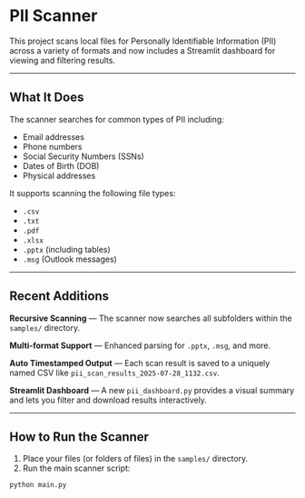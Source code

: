 # PII Scanner

This project scans local files for Personally Identifiable Information (PII) across a variety of formats and now includes a Streamlit dashboard for viewing and filtering results.

---

## What It Does

The scanner searches for common types of PII including:

- Email addresses
- Phone numbers
- Social Security Numbers (SSNs)
- Dates of Birth (DOB)
- Physical addresses

It supports scanning the following file types:

- `.csv`
- `.txt`
- `.pdf`
- `.xlsx`
- `.pptx` (including tables)
- `.msg` (Outlook messages)

---

## Recent Additions

 **Recursive Scanning** — The scanner now searches all subfolders within the `samples/` directory.

 **Multi-format Support** — Enhanced parsing for `.pptx`, `.msg`, and more.

 **Auto Timestamped Output** — Each scan result is saved to a uniquely named CSV like `pii_scan_results_2025-07-28_1132.csv`.

 **Streamlit Dashboard** — A new `pii_dashboard.py` provides a visual summary and lets you filter and download results interactively.

---

##  How to Run the Scanner

1. Place your files (or folders of files) in the `samples/` directory.
2. Run the main scanner script:

```bash
python main.py
